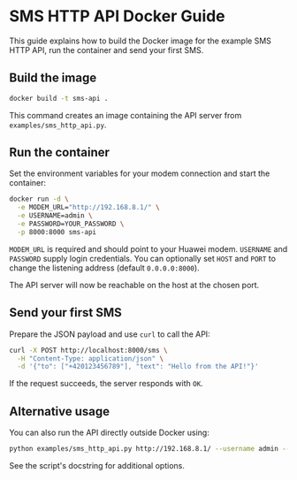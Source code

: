 # SMS HTTP API Docker Guide

This guide explains how to build the Docker image for the example SMS HTTP API, run the container and send your first SMS.

## Build the image

```bash
docker build -t sms-api .
```

This command creates an image containing the API server from `examples/sms_http_api.py`.

## Run the container

Set the environment variables for your modem connection and start the container:

```bash
docker run -d \
  -e MODEM_URL="http://192.168.8.1/" \
  -e USERNAME=admin \
  -e PASSWORD=YOUR_PASSWORD \
  -p 8000:8000 sms-api
```

`MODEM_URL` is required and should point to your Huawei modem. `USERNAME` and `PASSWORD` supply login credentials. You can optionally set `HOST` and `PORT` to change the listening address (default `0.0.0.0:8000`).

The API server will now be reachable on the host at the chosen port.

## Send your first SMS

Prepare the JSON payload and use `curl` to call the API:

```bash
curl -X POST http://localhost:8000/sms \
  -H "Content-Type: application/json" \
  -d '{"to": ["+420123456789"], "text": "Hello from the API!"}'
```

If the request succeeds, the server responds with `OK`.

## Alternative usage

You can also run the API directly outside Docker using:

```bash
python examples/sms_http_api.py http://192.168.8.1/ --username admin --password YOUR_PASSWORD
```

See the script's docstring for additional options.
